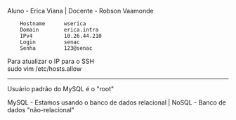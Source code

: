 Aluno - Erica Viana | Docente - Robson Vaamonde

        Hostname      wserica
        Domain        erica.intra
        IPv4          10.26.44.210
        Login         senac
        Senha         123@senac

Para atualizar o IP para o SSH	
sudo vim /etc/hosts.allow

---

Usuário padrão do MySQL é o "root"

MySQL - Estamos usando o banco de dados relacional | NoSQL - Banco de dados "não-relacional"
